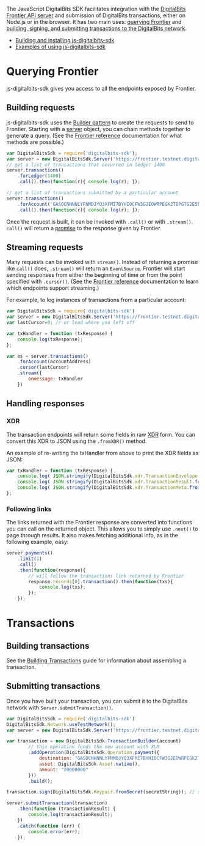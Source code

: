 The JavaScript DigitalBits SDK facilitates integration with the [DigitalBits Frontier API server](https://github.com/xdbfoundation/go/tree/master/services/frontier) and submission of DigitalBits transactions, either on Node.js or in the browser. It has two main uses: [querying Frontier](#querying-frontier) and [building, signing, and submitting transactions to the DigitalBits network](#building-transactions).

- [Building and installing js-digitalbits-sdk](https://github.com/xdbfoundation/js-digitalbits-sdk)
- [Examples of using js-digitalbits-sdk](https://developers.digitalbits.io/reference/js-digitalbits-sdk/docs/reference/examples)

# Querying Frontier
js-digitalbits-sdk gives you access to all the endpoints exposed by Frontier.

## Building requests
js-digitalbits-sdk uses the [Builder pattern](https://en.wikipedia.org/wiki/Builder_pattern) to create the requests to send
to Frontier. Starting with a [server](https://digitalbitsorg.github.io/js-digitalbits-sdk/Server.html) object, you can chain methods together to generate a query.
(See the [Frontier reference](https://developers.digitalbits.io/reference/) documentation for what methods are possible.)

```js
var DigitalBitsSdk = require('digitalbits-sdk');
var server = new DigitalBitsSdk.Server('https://frontier.testnet.digitalbits.io');
// get a list of transactions that occurred in ledger 1400
server.transactions()
    .forLedger(1400)
    .call().then(function(r){ console.log(r); });

// get a list of transactions submitted by a particular account
server.transactions()
    .forAccount('GASOCNHNNLYFNMDJYQ3XFMI7BYHIOCFW3GJEOWRPEGK2TDPGTG2E5EDW')
    .call().then(function(r){ console.log(r); });
```

Once the request is built, it can be invoked with `.call()` or with `.stream()`. `call()` will return a
[promise](https://developer.mozilla.org/en-US/docs/Web/JavaScript/Reference/Global_Objects/Promise) to the response given by Frontier.

## Streaming requests
Many requests can be invoked with `stream()`. Instead of returning a promise like `call()` does, `.stream()` will return an `EventSource`.
Frontier will start sending responses from either the beginning of time or from the point specified with `.cursor()`.
(See the [Frontier reference](https://developers.digitalbits.io/reference/) documentation to learn which endpoints support streaming.)

For example, to log instances of transactions from a particular account:

```javascript
var DigitalBitsSdk = require('digitalbits-sdk')
var server = new DigitalBitsSdk.Server('https://frontier.testnet.digitalbits.io');
var lastCursor=0; // or load where you left off

var txHandler = function (txResponse) {
    console.log(txResponse);
};

var es = server.transactions()
    .forAccount(accountAddress)
    .cursor(lastCursor)
    .stream({
        onmessage: txHandler
    })
```

## Handling responses

### XDR
The transaction endpoints will return some fields in raw [XDR](https://developers.digitalbits.io/reference/go/services/frontier/internal/docs/reference/xdr)
form. You can convert this XDR to JSON using the `.fromXDR()` method.

An example of re-writing the txHandler from above to print the XDR fields as JSON:

```javascript
var txHandler = function (txResponse) {
    console.log( JSON.stringify(DigitalBitsSdk.xdr.TransactionEnvelope.fromXDR(txResponse.envelope_xdr, 'base64')) );
    console.log( JSON.stringify(DigitalBitsSdk.xdr.TransactionResult.fromXDR(txResponse.result_xdr, 'base64')) );
    console.log( JSON.stringify(DigitalBitsSdk.xdr.TransactionMeta.fromXDR(txResponse.result_meta_xdr, 'base64')) );
};

```


### Following links
The links returned with the Frontier response are converted into functions you can call on the returned object.
This allows you to simply use `.next()` to page through results. It also makes fetching additional info, as in the following example, easy:

```js
server.payments()
    .limit(1)
    .call()
    .then(function(response){
        // will follow the transactions link returned by Frontier
        response.records[0].transaction().then(function(txs){
            console.log(txs);
        });
    });
```


# Transactions

## Building transactions

See the [Building Transactions](https://developers.digitalbits.io/reference/js-digitalbits-base/docs/reference/building-transactions) guide for information about assembling a transaction.

## Submitting transactions
Once you have built your transaction, you can submit it to the DigitalBits network with `Server.submitTransaction()`.

```js
var DigitalBitsSdk = require('digitalbits-sdk')
DigitalBitsSdk.Network.useTestNetwork();
var server = new DigitalBitsSdk.Server('https://frontier.testnet.digitalbits.io');

var transaction = new DigitalBitsSdk.TransactionBuilder(account)
        // this operation funds the new account with XLM
        .addOperation(DigitalBitsSdk.Operation.payment({
            destination: "GASOCNHNNLYFNMDJYQ3XFMI7BYHIOCFW3GJEOWRPEGK2TDPGTG2E5EDW",
            asset: DigitalBitsSdk.Asset.native(),
            amount: "20000000"
        }))
        .build();

transaction.sign(DigitalBitsSdk.Keypair.fromSecret(secretString)); // sign the transaction

server.submitTransaction(transaction)
    .then(function (transactionResult) {
        console.log(transactionResult);
    })
    .catch(function (err) {
        console.error(err);
    });
```
